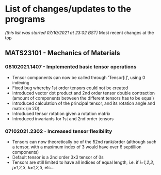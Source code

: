 # List of changes/updates to the programs
*(this list was started 07/10/2021 at 23:02 BST)*
Most recent changes at the top

## MATS23101 - Mechanics of Materials
### 08102021.1407 - Implemented basic tensor operations
 - Tensor components can now be called through 'Tensor[i]', using 0 indexing
 - Fixed bug whereby 1st order tensors could not be created
 - Introduced vector dot product and 2nd order tensor double contraction (amount of components between the different tensors has to be equal)
 -  Introduced calculation of the principal tensor, and its rotation angle and matrix (in 2D)
 -  Introduced tensor rotation given a rotation matrix
 -  Introduced invariants for 1st and 2nd order tensors

### 07102021.2302 - Increased tensor flexibility
 - Tensors can now theoretically be of the 52nd rank/order (although such a tensor, with a maximum index of 3 would have over 6 septillion components)
 - Default tensor is a 2nd order 3x3 tensor of 0s
 - Tensors are still limited to have all indices of equal length, i.e. if *i=1,2,3*, *j=1,2,3*, *k=1,2,3*, etc...
